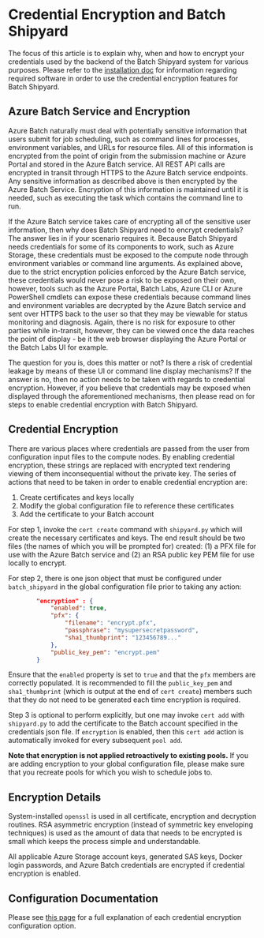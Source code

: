 # Credential Encryption and Batch Shipyard
The focus of this article is to explain why, when and how to encrypt your
credentials used by the backend of the Batch Shipyard system for various
purposes. Please refer to the
[installation doc](01-batch-shipyard-installation.md) for information
regarding required software in order to use the credential encryption features
for Batch Shipyard.

## Azure Batch Service and Encryption
Azure Batch naturally must deal with potentially sensitive information that
users submit for job scheduling, such as command lines for processes,
environment variables, and URLs for resource files. All of this information
is encrypted from the point of origin from the submission machine or Azure
Portal and stored in the Azure Batch service. All REST API calls are encrypted
in transit through HTTPS to the Azure Batch service endpoints. Any sensitive
information as described above is then encrypted by the Azure Batch Service.
Encryption of this information is maintained until it is needed, such as
executing the task which contains the command line to run.

If the Azure Batch service takes care of encrypting all of the sensitive
user information, then why does Batch Shipyard need to encrypt credentials?
The answer lies in if your scenario requires it. Because Batch Shipyard needs
credentials for some of its components to work, such as Azure Storage,
these credentials must be exposed to the compute node through environment
variables or command line arguments. As explained above, due to the strict
encryption policies enforced by the Azure Batch service, these credentials
would never pose a risk to be exposed on their own, however, tools such
as the Azure Portal, Batch Labs, Azure CLI or Azure PowerShell
cmdlets can expose these credentials because command lines and environment
variables are decrypted by the Azure Batch service and sent over HTTPS
back to the user so that they may be viewable for status monitoring and
diagnosis. Again, there is no risk for exposure to other parties while
in-transit, however, they can be viewed once the data reaches the point of
display - be it the web browser displaying the Azure Portal or the Batch
Labs UI for example.

The question for you is, does this matter or not? Is there a risk of
credential leakage by means of these UI or command line display mechanisms?
If the answer is no, then no action needs to be taken with regards to
credential encryption. However, if you believe that credentials may be
exposed when displayed through the aforementioned mechanisms, then please
read on for steps to enable credential encryption with Batch Shipyard.

## Credential Encryption
There are various places where credentials are passed from the user from
configuration input files to the compute nodes. By enabling credential
encryption, these strings are replaced with encrypted text rendering
viewing of them inconsequential without the private key. The series of
actions that need to be taken in order to enable credential encryption are:

1. Create certificates and keys locally
2. Modify the global configuration file to reference these certificates
3. Add the certificate to your Batch account

For step 1, invoke the `cert create` command with `shipyard.py` which will
create the necessary certificates and keys. The end result should be two files
(the names of which you will be prompted for) created: (1) a PFX file for
use with the Azure Batch service and (2) an RSA public key PEM file for
use locally to encrypt.

For step 2, there is one json object that must be configured under
`batch_shipyard` in the global configuration file prior to taking any action:

```json
        "encryption" : {
            "enabled": true,
            "pfx": {
                "filename": "encrypt.pfx",
                "passphrase": "mysupersecretpassword",
                "sha1_thumbprint": "123456789..."
            },
            "public_key_pem": "encrypt.pem"
        }
```

Ensure that the `enabled` property is set to `true` and that the `pfx`
members are correctly populated. It is recommended to fill the
`public_key_pem` and `sha1_thumbprint` (which is output at the end of
`cert create`) members such that they do not need to be generated each
time encryption is required.

Step 3 is optional to perform explicitly, but one may invoke `cert add` with
`shipyard.py` to add the certificate to the Batch account specified in the
credentials json file. If `encryption` is enabled, then this `cert add`
action is automatically invoked for every subsequent `pool add`.

**Note that encryption is not applied retroactively to existing pools.**
If you are adding encryption to your global configuration file, please make
sure that you recreate pools for which you wish to schedule jobs to.

## Encryption Details
System-installed `openssl` is used in all certificate, encryption and
decryption routines. RSA asymmetric encryption (instead of symmetric key
enveloping techniques) is used as the amount of data that needs to be
encrypted is small which keeps the process simple and understandable.

All applicable Azure Storage account keys, generated SAS keys, Docker login
passwords, and Azure Batch credentials are encrypted if credential encryption
is enabled.

## Configuration Documentation
Please see [this page](10-batch-shipyard-configuration.md) for a full
explanation of each credential encryption configuration option.
